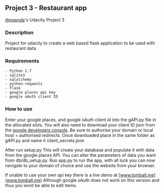 ## Project 3 - Restaurant app

[@pgpnda](https://github.com/pgpnda/Project-3)'s Udacity Project 3

### Description

Project for udacity to create a web based 
flask application to be used with restaurant data.

### Requirements

    - Python 2.7
    - sqlite3
    - sqlalchemy
    - python-requests
    - Flask
    - google places api key
    - google oAuth client ID
 
### How to use

Enter your google places, and google oAuth client id into 
the gAPI.py file in the allocated slots. You will also need
to download your client ID json from the [google developers 
console](https://console.developers.google.com). Be sure
to authorise your domain or local host + authorised redirects.
Once downloaded place in the same folder as gAPI.py and name 
it client_secrets.json

After run setup.py
This will create your database and populate it with data from
the google places API. You can alter the parameters of data you
want from db/db_setup.py. Run app.py to run the app, with all luck
you can now navigate to your domain of choice and use the website
from your browser.

If unable to use your own api key there is a live demo at [www.tomball.me](www.tomball.me)
Although google oAuth does not work on this version and thus you wont
be able to edit items.
